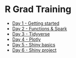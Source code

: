 R Grad Training
================

-   [Day 1 - Getting started](http://gbisschoff.github.io/grad-training/Presentations/Day_1_-_Getting_started.html)
-   [Day 2 - Functions & Spark](http://gbisschoff.github.io/grad-training/Presentations/Day_2_-_Functions___Spark__big_data_.html)
-   [Day 3 - Tidyverse](http://gbisschoff.github.io/grad-training/Presentations/Day_3_-_Tidyverse.html)
-   [Day 4 - Plotly](http://gbisschoff.github.io/grad-training/Presentations/Day_4_-_Plotly.html)
-   [Day 5 - Shiny basics](http://gbisschoff.github.io/grad-training/Presentations/Day_5_-_Shiny_basics.html)
-   [Day 6 - Shiny project](http://gbisschoff.github.io/grad-training/Presentations/Day_6_-Shiny_Project.html)
